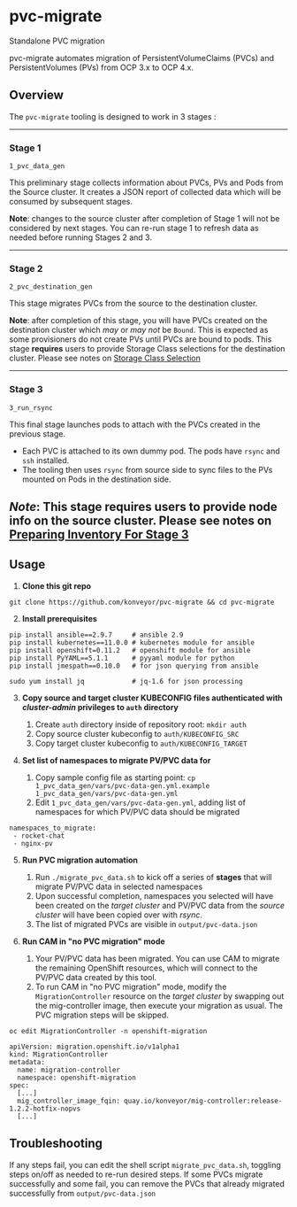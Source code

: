 # pvc-migrate

Standalone PVC migration

pvc-migrate automates migration of PersistentVolumeClaims (PVCs) and PersistentVolumes (PVs) from OCP 3.x to OCP 4.x.

## Overview

The `pvc-migrate` tooling is designed to work in 3 stages :    

---

### Stage 1 
```
1_pvc_data_gen
````
This preliminary stage collects information about PVCs, PVs and Pods from the Source cluster. It creates a JSON report of collected data which will be consumed by subsequent stages. 

**Note**: changes to the source cluster after completion of Stage 1 will not be considered by next stages. You can re-run stage 1 to refresh data as needed before running Stages 2 and 3.

---

### Stage 2
```
2_pvc_destination_gen
````
This stage migrates PVCs from the source to the destination cluster. 

**Note**: after completion of this stage, you will have PVCs created on the destination cluster which _may_ or _may not_ be `Bound`. This is expected as some provisioners do not create PVs until PVCs are bound to pods. This stage __requires__ users to provide Storage Class selections for the destination cluster. Please see notes on [Storage Class Selection](./docs/sc-selection.md)

---

### Stage 3
```
3_run_rsync
```
This final stage launches pods to attach with the PVCs created in the previous stage. 
- Each PVC is attached to its own dummy pod. The pods have `rsync` and `ssh` installed. 
- The tooling then uses `rsync` from source side to sync files to the PVs mounted on Pods in the destination side. 

*Note*: This stage __requires__ users to provide node info on the source cluster. Please see notes on [Preparing Inventory For Stage 3](./docs/inventory-notes.md)
---

## Usage
1. **Clone this git repo**
```
git clone https://github.com/konveyor/pvc-migrate && cd pvc-migrate
```

2. **Install prerequisites**

```
pip install ansible==2.9.7     # ansible 2.9
pip install kubernetes==11.0.0 # kubernetes module for ansible
pip install openshift=0.11.2   # openshift module for ansible
pip install PyYAML==5.1.1      # pyyaml module for python
pip install jmespath==0.10.0   # for json querying from ansible

sudo yum install jq            # jq-1.6 for json processing
```

3. **Copy source and target cluster KUBECONFIG files authenticated with  *cluster-admin* privileges to `auth` directory**
   1. Create `auth` directory inside of repository root:  `mkdir auth`
   1. Copy source cluster kubeconfig to `auth/KUBECONFIG_SRC`
   1. Copy target cluster kubeconfig to `auth/KUBECONFIG_TARGET`
   
4. **Set list of namespaces to migrate PV/PVC data for**
   1. Copy sample config file as starting point: `cp 1_pvc_data_gen/vars/pvc-data-gen.yml.example 1_pvc_data_gen/vars/pvc-data-gen.yml`
   1. Edit `1_pvc_data_gen/vars/pvc-data-gen.yml`, adding list of namespaces for which PV/PVC data should be migrated
   
```
namespaces_to_migrate:
 - rocket-chat
 - nginx-pv
```
 
5. **Run PVC migration automation**
   1. Run `./migrate_pvc_data.sh` to kick off a series of **stages** that will migrate PV/PVC data in selected namespaces
   2. Upon successful completion, namespaces you selected will have been created on the *target cluster* and PV/PVC data from the *source cluster* will have been copied over with *rsync*. 
   3. The list of migrated PVCs are visible in `output/pvc-data.json` 
   
   
6. **Run CAM in "no PVC migration" mode**
   1. Your PV/PVC data has been migrated. You can use CAM to migrate the remaining OpenShift resources, which will connect to the PV/PVC data created by this tool.
   2. To run CAM in "no PVC migration" mode, modify the `MigrationController` resource on the *target cluster* by swapping out the mig-controller image, then execute your migration as usual. The PVC migration steps will be skipped.
```
oc edit MigrationController -n openshift-migration
```
```
apiVersion: migration.openshift.io/v1alpha1
kind: MigrationController
metadata:
  name: migration-controller
  namespace: openshift-migration
spec:
  [...]
  mig_controller_image_fqin: quay.io/konveyor/mig-controller:release-1.2.2-hotfix-nopvs
  [...]
 ```
 
 ## Troubleshooting
If any steps fail, you can edit the shell script `migrate_pvc_data.sh`, toggling steps on/off as needed to re-run desired steps. If some PVCs migrate successfully and some fail, you can remove the PVCs that already migrated successfully from `output/pvc-data.json`
   

